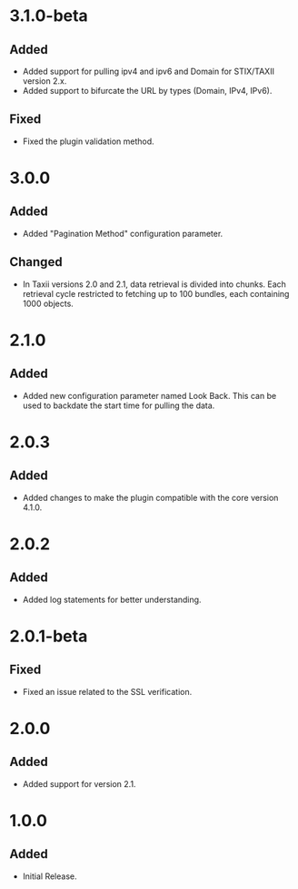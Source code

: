 # 3.1.0-beta
## Added
- Added support for pulling ipv4 and ipv6 and Domain for STIX/TAXII version 2.x.
- Added support to bifurcate the URL by types (Domain, IPv4, IPv6).
## Fixed
- Fixed the plugin validation method.

# 3.0.0
## Added
- Added "Pagination Method" configuration parameter.
## Changed
- In Taxii versions 2.0 and 2.1, data retrieval is divided into chunks. Each retrieval cycle restricted to fetching up to 100 bundles, each containing 1000 objects.

# 2.1.0
## Added
- Added new configuration parameter named Look Back. This can be used to backdate the start time for pulling the data.

# 2.0.3
## Added
- Added changes to make the plugin compatible with the core version 4.1.0.

# 2.0.2
## Added
- Added log statements for better understanding.

# 2.0.1-beta
## Fixed
- Fixed an issue related to the SSL verification.

# 2.0.0
## Added
- Added support for version 2.1.

# 1.0.0
## Added
- Initial Release.